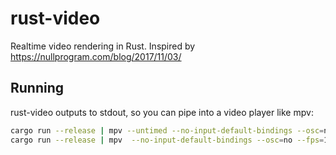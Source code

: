 # rust-video
Realtime video rendering in Rust. Inspired by https://nullprogram.com/blog/2017/11/03/

## Running
rust-video outputs to stdout, so you can pipe into a video player like mpv:
```bash
cargo run --release | mpv --untimed --no-input-default-bindings --osc=no -
cargo run --release | mpv  --no-input-default-bindings --osc=no --fps=10 --no-correct-pts --no-cache -
```
